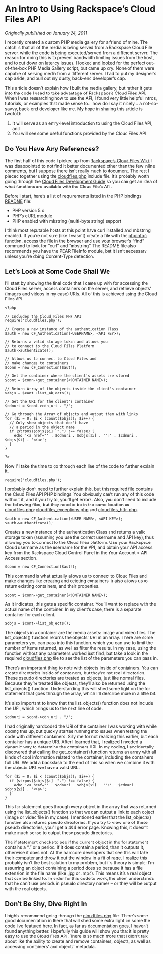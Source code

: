 An Intro to Using Rackspace’s Cloud Files API
=============================================

<em>Originally published on January 24, 2011</em>

I recently created a custom PHP media gallery for a friend of mine. The catch is that all of the media is being served from a Rackspace Cloud File server, while the code is being executed/served from a different server. The reason for doing this is to prevent bandwidth limiting issues from the host, and to cut down on latency issues. I looked and looked for the perfect out-of-the-box PHP Media Gallery script, but came up dry. None of them were capable of serving media from a different server. I had to put my designer’s cap aside, and pull out my dusty, back-end developer’s cap.

This article doesn’t explain how I built the media gallery, but rather it gets into the code I used to take advantage of Rackspace’s Cloud Files API. When I was researching how to use the API, I found very little helpful intros, tutorials, or examples that made sense to… how do I say it nicely… a not-so-savvy, back-end developer like me. My hope in sharing this article is twofold:

1. It will serve as an entry-level introduction to using the Cloud Files API, and
2. You will see some useful functions provided by the Cloud Files API

Do You Have Any References?
---------------------------

The first half of this code I picked up from [Rackspace’s Cloud Files Wiki](http://cloudfiles.rackspacecloud.com/index.php/Sample_PHP_Application). I was disappointed to not find it better documented other than the few inline comments, but I suppose there isn’t really much to document. The rest I pieced together using the [cloudfiles.php](http://github.com/rackspace/php-cloudfiles/blob/master/cloudfiles.php) include file. It’s probably worth going through the [Cloud Files Development Guide](http://docs.rackspacecloud.com/files/api/cf-devguide-latest.pdf) so you can get an idea of what functions are available with the Cloud File’s API.

Before I start, here’s a list of requirements listed in the PHP bindings [README](http://github.com/rackspace/php-cloudfiles/blob/master/README) file:

- PHP version 5.x
- PHP’s cURL module
- PHP enabled with mbstring (multi-byte string) support

I think most reputable hosts at this point have curl installed and mbstring enabled. If you’re not sure (like I wasn’t) create a file with the [phpinfo()](http://www.php.net/manual/en/function.phpinfo.php) function, access the file in the browser and use your browser’s “find” command to look for “curl” and “mbstring”. The README file also recommends you have the PEAR FileInfo module, but it isn’t necessary unless you’re doing Content-Type detection.

Let’s Look at Some Code Shall We
--------------------------------

I’ll start by showing the final code that I came up with for accessing the Cloud Files server, access containers on the server, and retrieve objects’ (images and videos in my case) URIs. All of this is achieved using the Cloud Files API.

    <?php

    // Includes the Cloud Files PHP API
    require('cloudfiles.php');

    // Create a new instance of the authentication Class
    $auth = new CF_Authentication(<USERNAME>, <API KEY>);

    // Returns a valid storage token and allows you
    // to connect to the Cloud Files Platform
    $auth->authenticate();

    // Allows us to connect to Cloud Files and
    // make changes to containers
    $conn = new CF_Connection($auth);

    // Get the container where the client's assets are stored
    $cont = $conn->get_container(<CONTAINER NAME>);

    // Return Array of the objects inside the client's container
    $objs = $cont->list_objects();

    // Get the URI for the client's container
    $cdnuri = $cont->cdn_uri . "/";

    // Go through the Array of objects and output them with links
    for ($i = 0; $i < (count($objs)); $i++) {
      // Only show objects that don't have
      // a period in the object name
      if (strpos($objs[$i], ".") !== false) {
        echo '<a href="' . $cdnuri . $objs[$i] . '">' . $cdnuri . $objs[$i] . '</a>';
      }
    }

    ?>

Now I’ll take the time to go through each line of the code to further explain it.

    require('cloudfiles.php');

I probably don’t need to further explain this, but this required file contains the Cloud Files API PHP bindings. You obviously can’t run any of this code without it, and if you try to, you’ll get errors. Also, you don’t need to include the following files, but they need to be in the same location as [cloudfiles.php](http://github.com/rackspace/php-cloudfiles/blob/master/cloudfiles.php): [cloudfiles_exceptions.php](http://github.com/rackspace/php-cloudfiles/blob/master/cloudfiles_exceptions.php) and [cloudfiles_http.php](http://github.com/rackspace/php-cloudfiles/blob/master/cloudfiles_http.php).

    $auth = new CF_Authentication(<USER NAME>, <API KEY>);
    $auth->authenticate();

Creates a new instance of the authentication Class and returns a valid storage token (assuming you use the correct username and API key), thus allowing you to connect to the Cloud Files platform. Use your Rackspace Cloud username as the username for the API, and obtain your API access key from the Rackspace Cloud Control Panel in the Your Account > API Access section.

    $conn = new CF_Connection($auth);

This command is what actually allows us to connect to Cloud Files and make changes like creating and deleting containers. It also allows us to return existing containers, and their properties.

    $cont = $conn->get_container(<CONTAINER NAME>);

As it indicates, this gets a specific container. You’ll want to replace <CONTAINER NAME> with the actual name of the container. In my client’s case, there is a separate container for each client.

    $objs = $cont->list_objects();

The objects in a container are the media assets: image and video files. The list_objects() function returns the objects’ URI in an array. There are some parameters you can pass into this function, which you can use to limit the number of items returned, as well as filter the results. In my case, using the function without any parameters worked just find, but take a look in the required [cloudfiles.php](http://github.com/rackspace/php-cloudfiles/blob/master/cloudfiles.php) file to see the list of the parameters you can pass in.

There’s an important thing to note with objects inside of containers. You can create directories inside of containers, but they’re not real directories. These pseudo directories are treated as objects, just like normal files. Because they’re treated like objects, they’ll also be returned using the list_objects() function. Understanding this will shed some light on the for statement that goes through the array, which I’ll describe more in a little bit.

It’s also important to know that the list_objects() function does not include the URI, which brings us to the next line of code.

    $cdnuri = $cont->cdn_uri . "/";

I had originally hardcoded the URI of the container I was working with while coding this up, but quickly started running into issues when testing the code with different containers. Silly me for not realizing this earlier, but each container has a unique URI. After I learned that, I realized I needed a dynamic way to determine the containers URI. In my coding, I accidentally discovered that calling the get_container() function returns an array with all kinds of cool information related to the container, including the containers full URI. We add a backslash to the end of this so when we combine it with the objects URI, we have a valid URL.

    for ($i = 0; $i < (count($objs)); $i++) {
      if (strpos($objs[$i], ".") !== false) {
        echo '<a href="' . $cdnuri . $objs[$i] . '">' . $cdnuri . $objs[$i] . '</a>';
      }
    }

This for statement goes through every object in the array that was returned using the list_objects() function so that we can output a link to each object (image or video file in my case). I mentioned earlier that the list_objects() function also returns pseudo directories. If you try to view one of these pseudo directories, you’ll get a 404 error page. Knowing this, it doesn’t make much sense to output these pseudo directories.

The if statement checks to see if the current object in the for statement contains a “.” or a period. If it does contain a period, than it outputs it, otherwise it does not. All the hardcore developers that see this will take their computer and throw it out the window in a fit of rage. I realize this probably isn’t the best solution to my problem, but it’s theory is simple: I’m assuming an object containing a period does so because it has a file extension in the file name (like .jpg or .mp4). This means it’s a real object that can be linked to. In order for this code to work, the client understands that he can’t use periods in pseudo directory names – or they will be output with the real objects.

Don’t Be Shy, Dive Right In
---------------------------

I highly recommend going through the [cloudfiles.php](http://github.com/rackspace/php-cloudfiles/blob/master/cloudfiles.php) file. There’s some good documentation in there that will shed some extra light on some the code I’ve featured here. In fact, as far as documentation goes, I haven’t found anything better. Hopefully this guide will show you that it is pretty easy to use the Cloud Files API. There is so much more that I didn’t talk about like the ability to create and remove containers, objects, as well as accessing containers’ and objects’ metadata.

